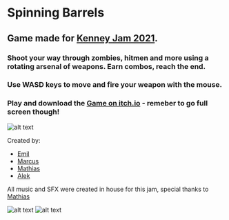 # Spinning Barrels 

## Game made for [Kenney Jam 2021](https://itch.io/jam/kenney-jam-2021). 

### Shoot your way through zombies, hitmen and more using a rotating arsenal of weapons. Earn combos, reach the end.

### Use WASD keys to move and fire your weapon with the mouse.

### Play and download the [Game on itch.io](https://troldeansigt.itch.io/spinning-barrels) - remeber to go full screen though!

![alt text](https://img.itch.zone/aW1nLzY4MDA4NDkucG5n/original/rpfgfz.png)

Created by:
- [Emil](https://github.com/emillh)
- [Marcus](https://github.com/duendue)
- [Mathias](https://github.com/Kammer95)
- [Alek](https://github.com/LaDane)

All music and SFX were created in house for this jam, special thanks to [Mathias](https://github.com/Kammer95)

![alt text](https://img.itch.zone/aW1hZ2UvMTE2ODUwNS82ODAwMjA1LnBuZw==/original/l7aLP%2F.png) 
![alt text](https://img.itch.zone/aW1hZ2UvMTE2ODUwNS82ODAwMjA2LnBuZw==/original/BymAFS.png) 
